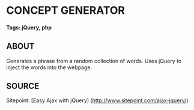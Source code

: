 # CONCEPT GENERATOR

#### Tags: jQuery, php

## ABOUT
Generates a phrase from a random collection of words. Uses jQuery to inject
the words into the webpage.

## SOURCE
Sitepoint: [Easy Ajax with jQuery] (http://www.sitepoint.com/ajax-jquery/)
